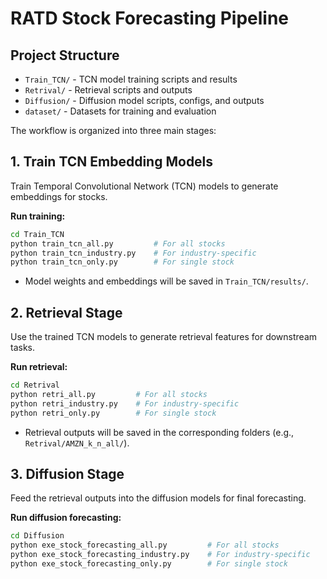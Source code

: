# RATD Stock Forecasting Pipeline
## Project Structure
- `Train_TCN/` - TCN model training scripts and results
- `Retrival/` - Retrieval scripts and outputs
- `Diffusion/` - Diffusion model scripts, configs, and outputs
- `dataset/` - Datasets for training and evaluation

The workflow is organized into three main stages:

## 1. Train TCN Embedding Models
Train Temporal Convolutional Network (TCN) models to generate embeddings for stocks.

**Run training:**
```bash
cd Train_TCN
python train_tcn_all.py         # For all stocks
python train_tcn_industry.py    # For industry-specific
python train_tcn_only.py        # For single stock
```

- Model weights and embeddings will be saved in `Train_TCN/results/`.

## 2. Retrieval Stage
Use the trained TCN models to generate retrieval features for downstream tasks.

**Run retrieval:**
```bash
cd Retrival
python retri_all.py         # For all stocks
python retri_industry.py    # For industry-specific
python retri_only.py        # For single stock
```
- Retrieval outputs will be saved in the corresponding folders (e.g., `Retrival/AMZN_k_n_all/`).

## 3. Diffusion Stage
Feed the retrieval outputs into the diffusion models for final forecasting.

**Run diffusion forecasting:**
```bash
cd Diffusion
python exe_stock_forecasting_all.py         # For all stocks
python exe_stock_forecasting_industry.py    # For industry-specific
python exe_stock_forecasting_only.py        # For single stock
```



